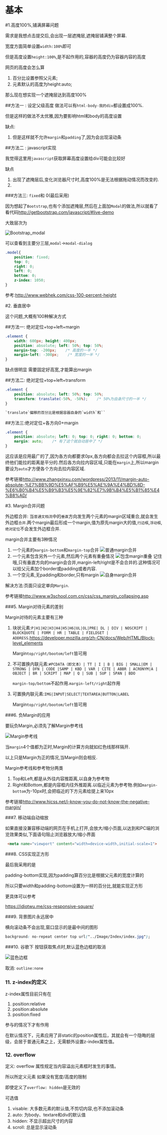 # 基本

#1.高度100%,铺满屏幕问题

需求是我想点击提交后,会出现一层遮掩层,遮掩层铺满整个屏幕.

宽度方面简单设置`width:100%`即可

但是高度设置`height:100%`,是不起作用的,容器的高度仍为容器内容的高度

网页的高度会怎么算

1. 百分比设置参照父元素;
2. 元素默认的高度为height:auto;

那么现在想实现一个遮掩层达到高度100%

##方法一 : 设定父级高度
做法可以有`html-body-我的div`都设置成100%.

但是这样的做法不太优雅,因为要影响html和body的高度设置

缺点:
1. 但是这样就不允许`margin`和`padding`了,因为会出现滚动条

##方法二 : javascript实现

我觉得这里用`javascript`获取屏幕高度设置给div可能会比较好

缺点

1. 出现了遮掩层后,变化浏览器尺寸时,高度100%是无法根据拖动情况而改变的.
2. 

###方法三: `fixed`和 0(最后采用)

因为想起了`Bootstrap`,也有个添加遮掩层,然后在上面加`Modal`的做法,所以就看了看代码<http://getbootstrap.com/javascript/#live-demo>

大致层次为

![Bootstrap_modal](QQ20160223-0.png)

可以查看到主要分三层,`modal`->`modal-dialog`

```css
.model{
    position: fixed;
    top: 0;
    right: 0;
    left: 0;
    bottom: 0;
    z-index: 1050;
}
```

参考:<http://www.webhek.com/css-100-percent-height>

#2. 垂直居中

这个问题,大概有100种解决方式

##方法一: 绝对定位+top+left+margin

```css
.element {
    width: 600px; height: 400px;
    position: absolute; left: 50%; top: 50%;
    margin-top: -200px;    /* 高度的一半 */
    margin-left: -300px;    /* 宽度的一半 */
}
```

缺点很明显 需要固定好高宽,才能算出margin

##方法二: 绝对定位+top+left+transform

```css
.element {
    position: absolute; left: 50%; top: 50%;
    transform: translate(-50%, -50%);    /* 50%为自身尺寸的一半 */
}

`translate`偏移的百分比是根据容器自身的`width`和``
```

##方法三:绝对定位+各方向0+margin

```css
.element {
    position: absolute; left: 0; top: 0; right: 0; bottom: 0;
    margin: auto;    /* 有了这个就自动居中了 */
}
```

这应该是应用最广的了,因为各方向都要求0px,各方向都会去拉这个内容框,所以最终他们能拉的距离是平分的.然后各方向拉内容区域,只能在`margin`上,所以margin要设为`auto`才方便各个方向去拉内容区域.

参考链接<http://www.zhangxinxu.com/wordpress/2013/11/margin-auto-absolute-%E7%BB%9D%E5%AF%B9%E5%AE%9A%E4%BD%8D-%E6%B0%B4%E5%B9%B3%E5%9E%82%E7%9B%B4%E5%B1%85%E4%B8%AD/>

#3. Margin合并问题

外边框合并: 当`普通文档流`中的`垂直`方向发生两个元素的margin区域重合,就会发生外边框`合并`.两个margin最后形成一个margin,值为原先margin大的值,`行边框`,`浮动框`,`绝对定位`不会发生外边框合并.


margin合并主要有3种情况

1. 一个元素的`margin-bottom`和`margin-top`合并
    ![普通margin合并](QQ20160223-1.png)
2. 一个元素包含另外一个元素,然后两个元素有重叠情况
    ![包含margin重叠](QQ20160223-2.png)
    记住哦,只有垂直方向的margin会合并,margin-left/right是不会合并的.这种情况可以给父元素加个border或padding或者内容.
3. 一个空元素,无padding和border,只有margin
    ![自身margin合并](QQ20160223-3.png)

解决方法:页面只设定单向`Margin`.

参考链接<http://www.w3school.com.cn/css/css_margin_collapsing.asp>

###5. Margin对待元素的差别

Margin对待的元素主要有三种

1. 块状元素:`P|H1|H2|H3|H4|H5|H6|UL|OL|PRE| DL | DIV | NOSCRIPT | BLOCKQUOTE | FORM | HR | TABLE | FIELDSET | ADDRESS`.<https://developer.mozilla.org/zh-CN/docs/Web/HTML/Block-level_elements>
    
    Margin`top/right/bootom/left`皆可用
2. 不可置换内联元素:`#PCDATA（即文本）| TT | I | B | BIG | SMALL|EM | STRONG | DFN | CODE |SAMP | KBD | VAR | CITE | ABBR | ACRONYM|A | OBJECT | BR | SCRIPT | MAP | Q | SUB | SUP | SPAN | BDO`

    `margin-top/bottom`不起作用.`margin-left/right`起作用
3. 可置换内联元素:`IMG|INPUT|SELECT|TEXTAREA|BUTTON|LABEL`

    Margin`top/right/bootom/left`皆可用

###6. 负Margin的应用

要玩负Margin,必须先了解Margin参考线

![Margin参考线](QQ20160223-4.png)

当`margin`4个值都为正时,Margin的计算方向就如红色线那样隔开.

以上只是Margin为正的情况,当Margin则会相反.

Margin参考线和参考物分两类

1. Top和Left,都是从外往内容推距离,以自身为参考物
2. Right和Bottom,都是内容框内往外推距离.以临近元素为参考物.例如`margin-bottom`为-10px时,会把临近的下方元素给提上来10px

参考链接<http://www.hicss.net/i-know-you-do-not-know-the-negative-margin/>

###7. 移动端自动缩放

如果直接没兼容移动端的网页在手机上打开,会放大/缩小页面,以达到和PC端的浏览效果类似,下面语句阻止浏览器放大/缩小界面

```html
 <meta name="viewport" content="width=device-width,initial-scale=1">
```

###8. CSS实现正方形

最后我采用的是

padding-bottom实现,因为padding算百分比是根据父元素的宽度计算的

所以只要width和padding-bottom设置为一样的百分比,就能实现正方形

更具体可以参考

<https://idiotwu.me/css-responsive-square/>

###9. 背景图片永远居中

横向滚动条不会出现,窗口显示的是最中间的图形

```css
background: no-repeat center top url("../Image/Index/index.jpg");
```

###10. 谷歌下 按钮获取焦点时,默认蓝色边框的取消

![蓝色边框](QQ20160113-2.png)

取消: `outline:none`

### 11. z-index的定义

z-index属性目前只有在

1. position:relative
2. position:absolute
3. position:fixed

参与的情况下才有作用

在默认情况下，元素应用了非static的position属性后，其就会有一个隐晦的层级，会居于普通元素之上，无需额外设置z-index属性值。

### 12. overflow

定义: overflow 属性规定当内容溢出元素框时发生的事情。

所以所定义元素 如果没有宽度/高度的限制

即使定义了`overflow: hidden`是无效的

可选值

1. visable: 大多数元素的默认值,不剪切内容,也不添加滚动条
2. auto: 为body、textare和div的默认值
3. hidden: 不显示超出尺寸的内容
4. scroll: 总是显示滚动条 